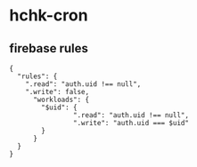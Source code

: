 # hchk-cron

## firebase rules

```
{
  "rules": {
    ".read": "auth.uid !== null",
    ".write": false, 
      "workloads": {
        "$uid": {
    			".read": "auth.uid !== null",
    			".write": "auth.uid === $uid"          
        }
      }
  }
}
```
